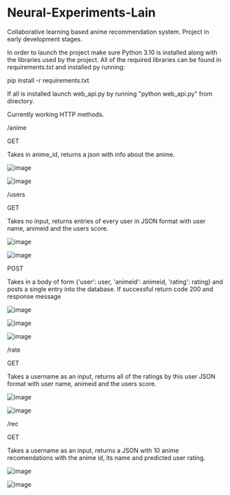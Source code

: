 # Neural-Experiments-Lain
Collaborative learning based anime recommendation system.
Project in early development stages.

In order to launch the project make sure Python 3.10 is installed along with the libraries used by the project. All of the required libraries can be found in requirements.txt and installed py running:

pip install -r requirements.txt


If all is installed launch web_api.py by running "python web_api.py" from directory.

Currently working HTTP methods.

/anime

GET

Takes in anime_id, returns a json with info about the anime.

![image](https://user-images.githubusercontent.com/59793640/188739125-79af59d8-20ad-4a27-93d5-2aabc7e5a6c0.png)

![image](https://user-images.githubusercontent.com/59793640/188739167-49b02de1-8339-4034-b919-7ecc8d0b252b.png)


/users

GET

Takes no input, returns entries of every user in JSON format with user name, animeid and the users score.

![image](https://user-images.githubusercontent.com/59793640/183617083-cd800902-9857-4a8f-957b-9748603a767c.png)

![image](https://user-images.githubusercontent.com/59793640/187989969-525b3562-9f5f-43e7-9117-b6433ad0051f.png)


POST

Takes in a body of form {'user': user, 'animeid': animeid, 'rating': rating} and posts a single entry into the database. If successful return code 200 and response message

![image](https://user-images.githubusercontent.com/59793640/183618894-d54bc603-9fd7-4d5f-a968-661f0639023d.png)

![image](https://user-images.githubusercontent.com/59793640/183619026-44ebc1b4-f0c0-4ca7-81c5-bb7bed8f6c70.png)

![image](https://user-images.githubusercontent.com/59793640/183619622-c53cb67f-05b8-49c6-82a2-a2d04fe48cee.png)

/rate

GET

Takes a username as an input, returns all of the ratings by this user JSON format with user name, animeid and the users score.

![image](https://user-images.githubusercontent.com/59793640/183620266-5665662f-ae13-499d-916d-b9785a52723d.png)

![image](https://user-images.githubusercontent.com/59793640/187990189-aa6291b9-f1f9-4315-9e4c-65dcec4bcb6b.png)


/rec

GET

Takes a username as an input, returns a JSON with 10 anime recomendations with the anime id, its name and predicted user rating.

![image](https://user-images.githubusercontent.com/59793640/183621169-24239c91-c52a-4eb5-90b0-ca2346f4f468.png)

![image](https://user-images.githubusercontent.com/59793640/187990309-6377bd41-21fa-42a3-9fb2-c629ffb271e8.png)





